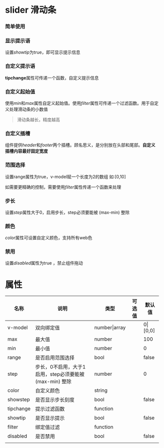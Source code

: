 # slider 滑动条

### 简单使用

<demo path="./SliderDemo1.vue"></demo>

### 显示提示语

设置*showtip*为true，即可显示提示信息



<demo path="./SliderDemo2.vue" showtips></demo>

### 自定义提示语

**tipchange**属性可传递一个函数，自定义提示信息

<demo path="./SliderDemo3.vue" showtips></demo>

### 自定义起始值

使用*min*和*max*属性自定义起始值。使用*filter*属性可传递一个过滤函数。用于自定义处理滑动条的小数值

<demo path="./SliderDemo4.vue" showtips></demo>

> 滑动条越长，精度越高

### 自定义插槽

组件提供*header*和*footer*两个插槽。顾名思义，是分别放在头部和尾部。**自定义插槽内容最好固定宽度**

<demo path="./SliderDemo5.vue" showtips></demo>


### 范围选择

设置range属性为true，v-model赋一个长度为2的数组 如:[0,10]

<demo path="./SliderDemo6.vue" showtips></demo>

如需要更精确的控制，需要使用*filter*属性传递一个函数来处理

<demo path="./SliderDemo7.vue" showtips></demo>

### 步长

设置*step*属性大于0，启用步长，step必须要能被 (max-min) 整除

<demo path="./SliderDemo8.vue" showtips></demo>

### 颜色

*color*属性可设置自定义颜色，支持所有web色

<demo path="./SliderDemo9.vue" showtips></demo>

### 禁用

设置*disabled*属性为true ，禁止组件拖动

<demo path="./SliderDemo10.vue" showtips></demo>

# 属性

| 名称      | 说明                                                    | 类型          | 可选值 | 默认值   |
| --------- | ------------------------------------------------------- | ------------- | ------ | -------- |
| v-model   | 双向绑定值                                              | number\|array |        | 0\|[0,0] |
| max       | 最大值                                                  | number        |        | 100      |
| min       | 最小值                                                  | number        |        | 0        |
| range     | 是否启用范围选择                                        | bool          |        | false    |
| step      | 步长，0不启用，大于1启用，step必须要能被 (max-min) 整除 | number        |        | 0        |
| color     | 自定义颜色                                              | string        |        |          |
| showstep  | 是否显示步长刻度                                        | bool          |        | false    |
| tipchange | 提示过滤函数                                            | function      |        |          |
| showtip   | 是否显示提示                                            | bool          |        | false    |
| filter    | 绑定值过滤                                              | function      |        |          |
| disabled  | 是否禁用                                                | bool          |        | false    |
|           |                                                         |               |        |          |

